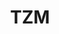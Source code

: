 ---
title: TZM
crosslinks:
- LateStageCapitalism
- IAmA
- thevenusproject
- technology
- AdviceAnimals
---